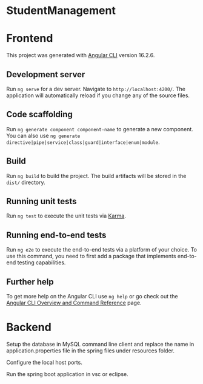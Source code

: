 # StudentManagement

# Frontend
  This project was generated with [Angular CLI](https://github.com/angular/angular-cli) version 16.2.6.
  
  ## Development server
  
  Run `ng serve` for a dev server. Navigate to `http://localhost:4200/`. The application will automatically reload if you change any of the source files.
  
  ## Code scaffolding
  
  Run `ng generate component component-name` to generate a new component. You can also use `ng generate directive|pipe|service|class|guard|interface|enum|module`.
  
  ## Build
  
  Run `ng build` to build the project. The build artifacts will be stored in the `dist/` directory.
  
  ## Running unit tests
  
  Run `ng test` to execute the unit tests via [Karma](https://karma-runner.github.io).
  
  ## Running end-to-end tests
  
  Run `ng e2e` to execute the end-to-end tests via a platform of your choice. To use this command, you need to first add a package that implements end-to-end testing capabilities.
  
  ## Further help
  
  To get more help on the Angular CLI use `ng help` or go check out the [Angular CLI Overview and Command Reference](https://angular.io/cli) page.

# Backend
  Setup the database in MySQL command line client and replace the name in application.properties file in the spring files under resources folder.
  
  Configure the local host ports.
  
  Run the spring boot application in vsc or eclipse.
